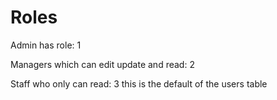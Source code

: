 # Roles 

Admin has role: 1

Managers which can edit update and read: 2

Staff who only can read: 3 this is the default of the users table 